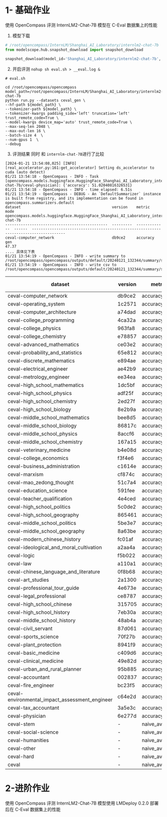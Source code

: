 
# 1- 基础作业

使用 OpenCompass 评测 InternLM2-Chat-7B 模型在 C-Eval 数据集上的性能

1. 模型下载
```python
# /root/opencompass/InternLM/Shanghai_AI_Laboratory/internlm2-chat-7b
from modelscope.hub.snapshot_download import snapshot_download

snapshot_download(model_id='Shanghai_AI_Laboratory/internlm2-chat-7b', cache_dir='./InternLM')
```
2. 开启评测 `nohup sh eval.sh > __eval.log &`
```shell
# eval.sh 

cd /root/opencompass/opencompass
model_path=/root/opencompass/InternLM/Shanghai_AI_Laboratory/internlm2-chat-7b
python run.py --datasets ceval_gen \
--hf-path ${model_path} \
--tokenizer-path ${model_path} \
--tokenizer-kwargs padding_side='left' truncation='left' trust_remote_code=True \
--model-kwargs device_map='auto' trust_remote_code=True \
--max-seq-len 2048 \
--max-out-len 16 \
--batch-size 4  \
--num-gpus 1  \
--debug

```
3. 评测结果 同时 和 `internlm-chat-7B`进行了比较
```text
[2024-01-21 13:54:08,025] [INFO] [real_accelerator.py:161:get_accelerator] Setting ds_accelerator to cuda (auto detect)
01/21 13:54:18 - OpenCompass - INFO - Task [opencompass.models.huggingface.HuggingFace_Shanghai_AI_Laboratory_internlm2-chat-7b/ceval-physician]: {'accuracy': 51.02040816326531}
01/21 13:54:18 - OpenCompass - INFO - time elapsed: 6.51s
01/21 13:54:19 - OpenCompass - DEBUG - An `DefaultSummarizer` instance is built from registry, and its implementation can be found in opencompass.summarizers.default
dataset                                         version    metric         mode      opencompass.models.huggingface.HuggingFace_Shanghai_AI_Laboratory_internlm2-chat-7b
----------------------------------------------  ---------  -------------  ------  -------------------------------------------------------------------------------------
ceval-computer_network                          db9ce2     accuracy       gen                                                                                     47.37
.... 具体见下表
01/21 13:54:19 - OpenCompass - INFO - write summary to /root/opencompass/opencompass/outputs/default/20240121_132344/summary/summary_20240121_132344.txt
01/21 13:54:19 - OpenCompass - INFO - write csv to /root/opencompass/opencompass/outputs/default/20240121_132344/summary/summary_20240121_132344.csv
```
|dataset                                        | version    | metric         | mode    |   <font color=darkred>**internlm2-chat-7b**</font> | internlm-chat-7b |
|---------------------------------------------- | ---------  | -------------  | ------  | ------------------  | ------------------  |
|ceval-computer_network                         | db9ce2     | accuracy       | gen     |     <font color=darkred>**47.37 ↑**</font>| 31.58
|ceval-operating_system                         | 1c2571     | accuracy       | gen     |     <font color=darkred>**57.89 ↑**</font>| 36.84
|ceval-computer_architecture                    | a74dad     | accuracy       | gen     |     <font color=darkred>**42.86 ↑**</font>| 28.57
|ceval-college_programming                      | 4ca32a     | accuracy       | gen     |     <font color=darkred>**51.35 ↑**</font>| 32.43
|ceval-college_physics                          | 963fa8     | accuracy       | gen     |     <font color=darkred>**36.84 ↑**</font>| 26.32
|ceval-college_chemistry                        | e78857     | accuracy       | gen     |     <font color=darkred>**33.33 ↑**</font>| 16.67
|ceval-advanced_mathematics                     | ce03e2     | accuracy       | gen     |      15.79 | <font color=darkred>**21.05 ↑**</font>
|ceval-probability_and_statistics               | 65e812     | accuracy       | gen     |      27.78 | <font color=darkred>**38.89 ↑**</font>
|ceval-discrete_mathematics                     | e894ae     | accuracy       | gen     |     <font color=darkred>**18.75 ↑**</font>| 18.75
|ceval-electrical_engineer                      | ae42b9     | accuracy       | gen     |     <font color=darkred>**40.54 ↑**</font>| 35.14
|ceval-metrology_engineer                       | ee34ea     | accuracy       | gen     |     <font color=darkred>**58.33 ↑**</font>| 50
|ceval-high_school_mathematics                  | 1dc5bf     | accuracy       | gen     |     <font color=darkred>**44.44 ↑**</font>| 22.22
|ceval-high_school_physics                      | adf25f     | accuracy       | gen     |     <font color=darkred>**47.37 ↑**</font>| 31.58
|ceval-high_school_chemistry                    | 2ed27f     | accuracy       | gen     |     <font color=darkred>**52.63 ↑**</font>| 15.79
|ceval-high_school_biology                      | 8e2b9a     | accuracy       | gen     |     26.32| <font color=darkred>**36.84 ↑**</font>
|ceval-middle_school_mathematics                | bee8d5     | accuracy       | gen     |     <font color=darkred>**26.32 ↑**</font>| 26.32
|ceval-middle_school_biology                    | 86817c     | accuracy       | gen     |     <font color=darkred>**66.67 ↑**</font>| 61.9
|ceval-middle_school_physics                    | 8accf6     | accuracy       | gen     |     57.89| <font color=darkred>**63.16 ↑**</font>
|ceval-middle_school_chemistry                  | 167a15     | accuracy       | gen     |     <font color=darkred>**95 ↑**</font>| 60
|ceval-veterinary_medicine                      | b4e08d     | accuracy       | gen     |     39.13| <font color=darkred>**47.83 ↑**</font>
|ceval-college_economics                        | f3f4e6     | accuracy       | gen     |     <font color=darkred>**47.27 ↑**</font>| 41.82
|ceval-business_administration                  | c1614e     | accuracy       | gen     |     <font color=darkred>**51.52 ↑**</font>| 33.33
|ceval-marxism                                  | cf874c     | accuracy       | gen     |     <font color=darkred>**84.21 ↑**</font>| 68.42
|ceval-mao_zedong_thought                       | 51c7a4     | accuracy       | gen     |     <font color=darkred>**70.83 ↑**</font>| 70.83
|ceval-education_science                        | 591fee     | accuracy       | gen     |     <font color=darkred>**72.41 ↑**</font>| 58.62
|ceval-teacher_qualification                    | 4e4ced     | accuracy       | gen     |     <font color=darkred>**79.55 ↑**</font>| 70.45
|ceval-high_school_politics                     | 5c0de2     | accuracy       | gen     |     21.05| <font color=darkred>**26.32 ↑**</font>
|ceval-high_school_geography                    | 865461     | accuracy       | gen     |     <font color=darkred>**47.37 ↑**</font>| 47.37
|ceval-middle_school_politics                   | 5be3e7     | accuracy       | gen     |     42.86| <font color=darkred>**52.38 ↑**</font>
|ceval-middle_school_geography                  | 8a63be     | accuracy       | gen     |     <font color=darkred>**58.33 ↑**</font>| 58.33
|ceval-modern_chinese_history                   | fc01af     | accuracy       | gen     |     65.22| <font color=darkred>**73.91 ↑**</font>
|ceval-ideological_and_moral_cultivation        | a2aa4a     | accuracy       | gen     |     <font color=darkred>**89.47 ↑**</font>| 63.16
|ceval-logic                                    | f5b022     | accuracy       | gen     |     <font color=darkred>**54.55 ↑**</font>| 31.82
|ceval-law                                      | a110a1     | accuracy       | gen     |     <font color=darkred>**41.67 ↑**</font>| 25
|ceval-chinese_language_and_literature          | 0f8b68     | accuracy       | gen     |     <font color=darkred>**56.52 ↑**</font>| 30.43
|ceval-art_studies                              | 2a1300     | accuracy       | gen     |     <font color=darkred>**69.7 ↑**</font>| 60.61
|ceval-professional_tour_guide                  | 4e673e     | accuracy       | gen     |     <font color=darkred>**86.21 ↑**</font>| 62.07
|ceval-legal_professional                       | ce8787     | accuracy       | gen     |     <font color=darkred>**43.48 ↑**</font>| 39.13
|ceval-high_school_chinese                      | 315705     | accuracy       | gen     |     <font color=darkred>**68.42 ↑**</font>| 63.16
|ceval-high_school_history                      | 7eb30a     | accuracy       | gen     |     <font color=darkred>**75 ↑**</font>| 70
|ceval-middle_school_history                    | 48ab4a     | accuracy       | gen     |     <font color=darkred>**68.18 ↑**</font>| 59.09
|ceval-civil_servant                            | 87d061     | accuracy       | gen     |     <font color=darkred>**55.32 ↑**</font>| 53.19
|ceval-sports_science                           | 70f27b     | accuracy       | gen     |     <font color=darkred>**73.68 ↑**</font>| 52.63
|ceval-plant_protection                         | 8941f9     | accuracy       | gen     |     <font color=darkred>**77.27 ↑**</font>| 59.09
|ceval-basic_medicine                           | c409d6     | accuracy       | gen     |     <font color=darkred>**63.16 ↑**</font>| 47.37
|ceval-clinical_medicine                        | 49e82d     | accuracy       | gen     |     <font color=darkred>**45.45 ↑**</font>| 40.91
|ceval-urban_and_rural_planner                  | 95b885     | accuracy       | gen     |     <font color=darkred>**58.7 ↑**</font>| 45.65
|ceval-accountant                               | 002837     | accuracy       | gen     |     <font color=darkred>**44.9 ↑**</font>| 26.53
|ceval-fire_engineer                            | bc23f5     | accuracy       | gen     |     <font color=darkred>**38.71 ↑**</font>| 22.58
|ceval-environmental_impact_assessment_engineer | c64e2d     | accuracy       | gen     |     45.16 | <font color=darkred>**64.52 ↑**</font>
|ceval-tax_accountant                           | 3a5e3c     | accuracy       | gen     |     <font color=darkred>**51.02 ↑**</font>| 34.69
|ceval-physician                                | 6e277d     | accuracy       | gen     |     <font color=darkred>**51.02 ↑**</font>| 40.82
|ceval-stem                                     | -          | naive_average  | gen     |     <font color=darkred>**44.33 ↑**</font>| 35.09
|ceval-social-science                           | -          | naive_average  | gen     |     <font color=darkred>**57.54 ↑**</font>| 52.79
|ceval-humanities                               | -          | naive_average  | gen     |     <font color=darkred>**65.31 ↑**</font>| 52.58
|ceval-other                                    | -          | naive_average  | gen     |     <font color=darkred>**54.94 ↑**</font>| 44.36
|ceval-hard                                     | -          | naive_average  | gen     |     <font color=darkred>**34.62 ↑**</font>| 23.91
|ceval                                          | -          | naive_average  | gen     |     <font color=darkred>**53.55 ↑**</font>| 44.16




# 2-进阶作业

使用 OpenCompass 评测 InternLM2-Chat-7B 模型使用 LMDeploy 0.2.0 部署后在 C-Eval 数据集上的性能





